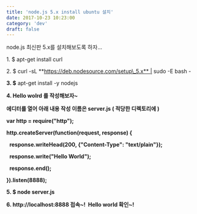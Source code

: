 ```yaml
---
title: 'node.js 5.x install ubuntu 설치'
date: 2017-10-23 10:23:00
category: 'dev'
draft: false
---
```


node.js 최신판 5.x를 설치해보도록 하자...

  

1\. $ apt-get install curl

  

2\. $ curl -sL **https://deb.nodesource.com/setup\_5.x** | sudo -E bash -

  

**3\. $** apt-get install -y nodejs

  

**4\. Hello wolrd 를 작성해보자~** 

**에디터를 열어 아래 내용 작성 이름은 server.js ( 적당한 디렉토리에 )** 

**var http = require("http");**

**http.createServer(function(request, response) {**

  **response.writeHead(200, {"Content-Type": "text/plain"});**

  **response.write("Hello World");**

  **response.end();**

**}).listen(8888);**

**5\. $ node server.js**

**6\. http://localhost:8888 접속~!  Hello world 확인~!**
